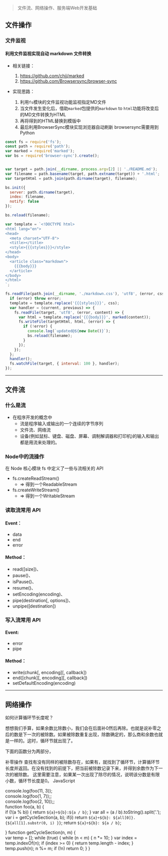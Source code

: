 

> 文件流、网络操作、服务端Web开发基础



## 文件操作

### 文件监视

#### 利用文件监视实现自动 markdown 文件转换

- 相关链接：

  1. https://github.com/chjj/marked
  2. https://github.com/Browsersync/browser-sync 

- 实现思路：
  1. 利用`fs`模块的文件监视功能监视指定MD文件
  2. 当文件发生变化后，借助`marked`包提供的`markdown` to `html`功能将改变后的MD文件转换为HTML
  3. 再将得到的HTML替换到模版中
  4. 最后利用BrowserSync模块实现浏览器自动刷新
    browsersync需要用到Python
  
```javascript
const fs = require('fs');
const path = require('path');
var marked = require('marked');
var bs = require('browser-sync').create();


var target = path.join(__dirname, process.argv[2] || './README.md');
var filename = path.basename(target, path.extname(target)) + '.html';
var targetHtml = path.join(path.dirname(target), filename);

bs.init({
  server: path.dirname(target),
  index: filename,
  notify: false
});

bs.reload(filename);

var template = `<!DOCTYPE html>
<html lang="en">
<head>
  <meta charset="UTF-8">
  <title></title>
  <style>{{{styles}}}</style>
</head>
<body>
  <article class="markdown">
    {{{body}}}
  </article>
</body>
</html>
`;

fs.readFile(path.join(__dirname, './markdown.css'), 'utf8', (error, css) => {
  if (error) throw error;
  template = template.replace('{{{styles}}}', css);
  var handler = (current, previous) => {
    fs.readFile(target, 'utf8', (error, content) => {
      var html = template.replace('{{{body}}}', marked(content));
      fs.writeFile(targetHtml, html, (error) => {
        if (!error) {
          console.log(`updated@${new Date()}`);
          bs.reload(filename);
        }
      });
    });
  };
  handler();
  fs.watchFile(target, { interval: 100 }, handler);
});
```

*****

## 文件流


### 什么是流

  
- 在程序开发的概念中
  + 流是程序输入或输出的一个连续的字节序列
  + 文件流、网络流
  + 设备(例如鼠标、键盘、磁盘、屏幕、调制解调器和打印机)的输入和输出都是用流来处理的。


### Node中的流操作

在 Node 核心模块 fs 中定义了一些与流相关的 API

- fs.createReadStream()
  + => 得到一个ReadableStream
- fs.createWriteStream()
  + => 得到一个WritableStream

### 读取流常用 API

#### Event：

- data
- end
- error

#### Method：

- read([size])、
- pause()、
- isPause()、
- resume()、
- setEncoding(encoding)、
- pipe(destination[, options])、
- unpipe([destination])

### 写入流常用 API

#### Event:

- error
- pipe

#### Method：

- write(chunk[, encoding][, callback])
- end([chunk][, encoding][, callback])
- setDefaultEncoding(encoding)























*****

## 网络操作



如何计算循环节长度呢？

想想我们手算，如果余数比除数小，我们会在后面补0然后再除。也就是说补零之后的数是下一次的被除数。如果被除数重复出现，除数确定的，那么商和余数也就是一样的。这时，循环节就出现了。

下面的函数分为两部分，

补零操作
查找有没有同样的被除数存在，如果有，就找到了循环节，计算循环节长度并返回。在没有找到的前提下，把当前被除数记录下来，并得到余数作为下一次的被除数。 
这里需要注意，如果某一次出现了除尽的情况，说明该分数是有限小数，循环节长度是0。
JavaScript

console.log(foo(11, 3));  
console.log(foo(1, 7));;  
console.log(foo(2, 10));;  
function foo(a, b) {  
  if (!(a % b)) {
    return `${a}÷${b}:${a / b}`;
  }
  var all = (a / b).toString().split('.');
  var i = getCycleSection(a, b);
  if(i)
    return `${a}÷${b}: ${all[0]}.{${all[1].substr(0, i) }}`;
    return `${a}÷${b}: ${a / b}`;

}
function getCycleSection(n, m) {  
  var temp = [];
  while (true) {
    while (n < m) {
      n *= 10;
    }
    var index = temp.indexOf(n);
    if (index >= 0) {
      return temp.length - index;
    }
    temp.push(n);
    n %= m;
    if (!n)
      return 0;
  }
}
